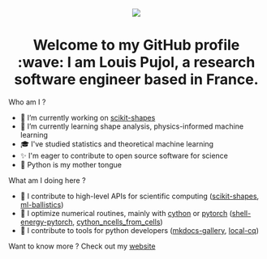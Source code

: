 <h1 align="center">
  <a href="https://git.io/typing-svg">
    <img src="https://readme-typing-svg.herokuapp.com/?lines=Hello,+world!&center=true&size=25">
  </a>
</h1>

<h1 align="center">Welcome to my GitHub profile :wave: I am Louis Pujol, a research software engineer based in France.</h1>

Who am I ?
- 🔭 I’m currently working on [scikit-shapes](https://github.com/scikit-shapes/scikit-shapes)
- 🌱 I’m currently learning shape analysis, physics-informed machine learning
- 🎓 I've studied statistics and theoretical machine learning
- ✨ I'm eager to contribute to open source software for science
- 🐍 Python is my mother tongue

What am I doing here ?
- :microscope: I contribute to high-level APIs for scientific computing ([scikit-shapes](https://github.com/scikit-shapes/scikit-shapes), [ml-ballistics](https://github.com/Louis-Pujol/ml-ballistics))
- :rocket: I optimize numerical routines, mainly with [cython](https://cython.org/) or [pytorch](https://pytorch.org/) ([shell-energy-pytorch](https://github.com/Louis-Pujol/shell-energy-pytorch), [cython_ncells_from_cells](https://github.com/Louis-Pujol/cython_ncells_from_cells))
- :wrench: I contribute to tools for python developers ([mkdocs-gallery](https://github.com/smarie/mkdocs-gallery), [local-cq](https://github.com/Louis-Pujol/local-cq))

Want to know more ? Check out my [website](https://louis-pujol.github.io/)
